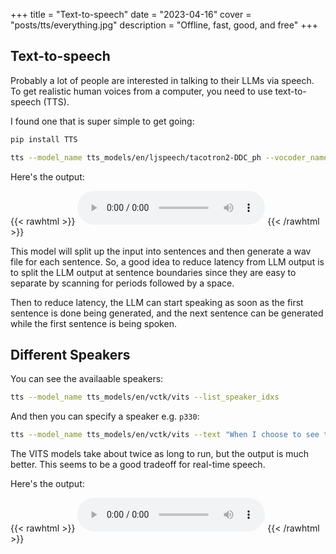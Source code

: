 +++
title = "Text-to-speech"
date = "2023-04-16"
cover = "posts/tts/everything.jpg"
description = "Offline, fast, good, and free"
+++

## Text-to-speech

Probably a lot of people are interested in talking to their LLMs via speech.  To get realistic human voices from a computer, you need to use text-to-speech (TTS).

I found one that is super simple to get going:

```bash
pip install TTS

tts --model_name tts_models/en/ljspeech/tacotron2-DDC_ph --vocoder_name vocoder_models/en/ljspeech/univnet --text "When I choose to see the good side of things, I'm not being naive. It is strategic and necessary. It's how I've learned to survive through everything.  I know you go through life with your fists held tight.  You see yourself as a fighter. Well, I see myself as one too. This is how I fight." --progress_bar True --use_cuda True
```

Here's the output:

{{< rawhtml >}}
<audio controls>
  <source src="https://catid.io/posts/tts/tts_output.wav" type="audio/wav">
  Your browser does not support the audio element.
</audio>
{{< /rawhtml >}}

This model will split up the input into sentences and then generate a wav file for each sentence.  So, a good idea to reduce latency from LLM output is to split the LLM output at sentence boundaries since they are easy to separate by scanning for periods followed by a space.

Then to reduce latency, the LLM can start speaking as soon as the first sentence is done being generated, and the next sentence can be generated while the first sentence is being spoken.

## Different Speakers

You can see the availaable speakers:

```bash
tts --model_name tts_models/en/vctk/vits --list_speaker_idxs
```

And then you can specify a speaker e.g. `p330`:

```bash
tts --model_name tts_models/en/vctk/vits --text "When I choose to see the good side of things, I'm not being naive. It is strategic and necessary. It's how I've learned to survive through everything.  I know you go through life with your fists held tight.  You see yourself as a fighter. Well, I see myself as one too. This is how I fight." --progress_bar True --use_cuda True --speaker_idx p330
```

The VITS models take about twice as long to run, but the output is much better.  This seems to be a good tradeoff for real-time speech.

Here's the output:

{{< rawhtml >}}
<audio controls>
  <source src="https://catid.io/posts/tts/tts_output_p330.wav" type="audio/wav">
  Your browser does not support the audio element.
</audio>
{{< /rawhtml >}}
